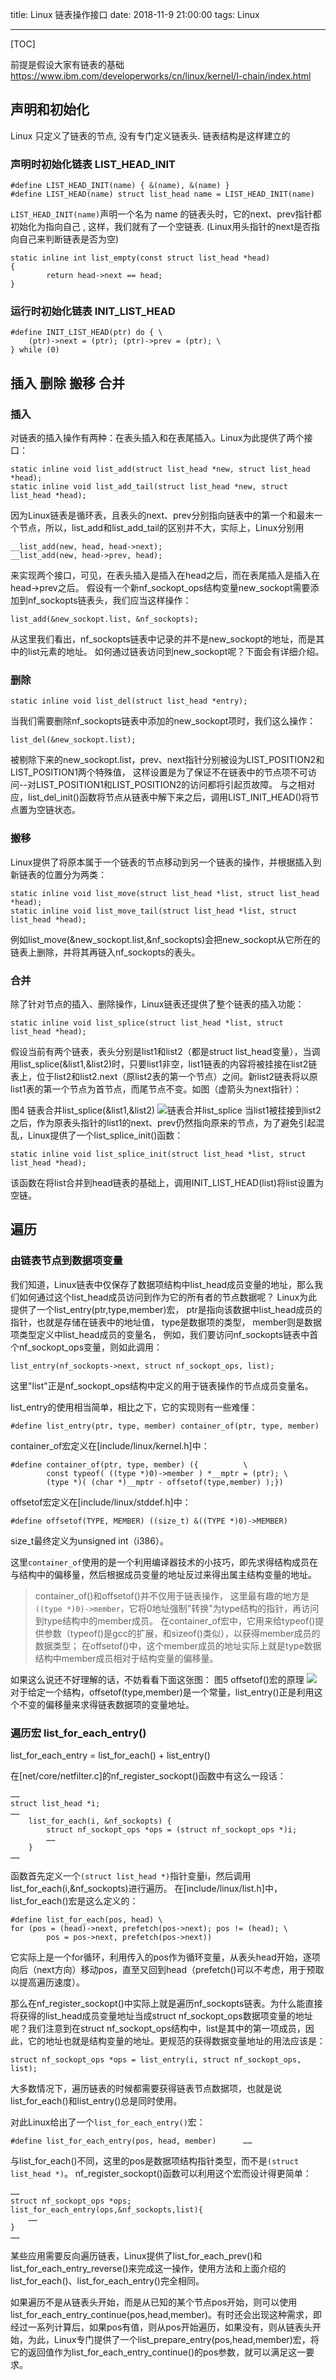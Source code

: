 title: Linux 链表操作接口
date: 2018-11-9 21:00:00
tags: Linux

---

[TOC]

前提是假设大家有链表的基础
https://www.ibm.com/developerworks/cn/linux/kernel/l-chain/index.html

## 声明和初始化
Linux 只定义了链表的节点, 没有专门定义链表头.
链表结构是这样建立的
### 声明时初始化链表 LIST_HEAD_INIT
```
#define LIST_HEAD_INIT(name) { &(name), &(name) }
#define LIST_HEAD(name) struct list_head name = LIST_HEAD_INIT(name)
```
`LIST_HEAD_INIT(name)`声明一个名为 name 的链表头时，它的next、prev指针都初始化为指向自己 , 这样，我们就有了一个空链表.
(Linux用头指针的next是否指向自己来判断链表是否为空)
```
static inline int list_empty(const struct list_head *head)
{
        return head->next == head;
}
```
### 运行时初始化链表 INIT_LIST_HEAD
```
#define INIT_LIST_HEAD(ptr) do { \
    (ptr)->next = (ptr); (ptr)->prev = (ptr); \
} while (0)
```

## 插入 删除 搬移 合并
### 插入

对链表的插入操作有两种：在表头插入和在表尾插入。Linux为此提供了两个接口：
```
static inline void list_add(struct list_head *new, struct list_head *head);
static inline void list_add_tail(struct list_head *new, struct list_head *head);
```
因为Linux链表是循环表，且表头的next、prev分别指向链表中的第一个和最末一个节点，所以，list_add和list_add_tail的区别并不大，实际上，Linux分别用
```
__list_add(new, head, head->next);
__list_add(new, head->prev, head);
```
来实现两个接口，可见，在表头插入是插入在head之后，而在表尾插入是插入在head->prev之后。
假设有一个新nf_sockopt_ops结构变量new_sockopt需要添加到nf_sockopts链表头，我们应当这样操作：
```
list_add(&new_sockopt.list, &nf_sockopts);
```
从这里我们看出，nf_sockopts链表中记录的并不是new_sockopt的地址，而是其中的list元素的地址。
如何通过链表访问到new_sockopt呢？下面会有详细介绍。

### 删除
```
static inline void list_del(struct list_head *entry);
```
当我们需要删除nf_sockopts链表中添加的new_sockopt项时，我们这么操作：
```
list_del(&new_sockopt.list);
```
被剔除下来的new_sockopt.list，prev、next指针分别被设为LIST_POSITION2和LIST_POSITION1两个特殊值，
这样设置是为了保证不在链表中的节点项不可访问--对LIST_POSITION1和LIST_POSITION2的访问都将引起页故障。
与之相对应，list_del_init()函数将节点从链表中解下来之后，调用LIST_INIT_HEAD()将节点置为空链状态。

### 搬移
Linux提供了将原本属于一个链表的节点移动到另一个链表的操作，并根据插入到新链表的位置分为两类：
```
static inline void list_move(struct list_head *list, struct list_head *head);
static inline void list_move_tail(struct list_head *list, struct list_head *head);
```
例如list_move(&new_sockopt.list,&nf_sockopts)会把new_sockopt从它所在的链表上删除，并将其再链入nf_sockopts的表头。

### 合并
除了针对节点的插入、删除操作，Linux链表还提供了整个链表的插入功能：
```
static inline void list_splice(struct list_head *list, struct list_head *head);
```
假设当前有两个链表，表头分别是list1和list2（都是struct list_head变量），当调用list_splice(&list1,&list2)时，只要list1非空，list1链表的内容将被挂接在list2链表上，位于list2和list2.next（原list2表的第一个节点）之间。新list2链表将以原list1表的第一个节点为首节点，而尾节点不变。如图（虚箭头为next指针）：

图4 链表合并list_splice(&list1,&list2)
![链表合并list_splice](https://ws1.sinaimg.cn/large/ba061518gy1fx1lqrf07xg20fc04pmwy.gif)
当list1被挂接到list2之后，作为原表头指针的list1的next、prev仍然指向原来的节点，为了避免引起混乱，Linux提供了一个list_splice_init()函数：
```
static inline void list_splice_init(struct list_head *list, struct list_head *head);
```
该函数在将list合并到head链表的基础上，调用INIT_LIST_HEAD(list)将list设置为空链。

## 遍历
### 由链表节点到数据项变量
我们知道，Linux链表中仅保存了数据项结构中list_head成员变量的地址，那么我们如何通过这个list_head成员访问到作为它的所有者的节点数据呢？
Linux为此提供了一个list_entry(ptr,type,member)宏，
ptr是指向该数据中list_head成员的指针，也就是存储在链表中的地址值，
type是数据项的类型，
member则是数据项类型定义中list_head成员的变量名，
例如，我们要访问nf_sockopts链表中首个nf_sockopt_ops变量，则如此调用：
```
list_entry(nf_sockopts->next, struct nf_sockopt_ops, list);
```
这里"list"正是nf_sockopt_ops结构中定义的用于链表操作的节点成员变量名。

list_entry的使用相当简单，相比之下，它的实现则有一些难懂：
```
#define list_entry(ptr, type, member) container_of(ptr, type, member)
```
container_of宏定义在[include/linux/kernel.h]中：
```
#define container_of(ptr, type, member) ({          \
        const typeof( ((type *)0)->member ) *__mptr = (ptr); \
        (type *)( (char *)__mptr - offsetof(type,member) );})
```
offsetof宏定义在[include/linux/stddef.h]中：
```
#define offsetof(TYPE, MEMBER) ((size_t) &((TYPE *)0)->MEMBER)
```
size_t最终定义为unsigned int（i386）。

这里`container_of`使用的是一个利用编译器技术的小技巧，即先求得结构成员在与结构中的偏移量，然后根据成员变量的地址反过来得出属主结构变量的地址。

> container_of()和offsetof()并不仅用于链表操作，
> 这里最有趣的地方是`((type *)0)->member`，它将0地址强制"转换"为type结构的指针，再访问到type结构中的member成员。
> 在container_of宏中，它用来给typeof()提供参数（typeof()是gcc的扩展，和sizeof()类似），以获得member成员的数据类型；
> 在offsetof()中，这个member成员的地址实际上就是type数据结构中member成员相对于结构变量的偏移量。

如果这么说还不好理解的话，不妨看看下面这张图：
图5 offsetof()宏的原理
![](https://ws1.sinaimg.cn/large/ba061518gy1fx1ls58gc9g20fc05agle.gif)
对于给定一个结构，offsetof(type,member)是一个常量，list_entry()正是利用这个不变的偏移量来求得链表数据项的变量地址。

### 遍历宏 list_for_each_entry()
list_for_each_entry = list_for_each() + list_entry()

在[net/core/netfilter.c]的nf_register_sockopt()函数中有这么一段话：
```
……
struct list_head *i;
……
    list_for_each(i, &nf_sockopts) {
        struct nf_sockopt_ops *ops = (struct nf_sockopt_ops *)i;
        ……
    }
……
```
函数首先定义一个`(struct list_head *)`指针变量i，然后调用list_for_each(i,&nf_sockopts)进行遍历。
在[include/linux/list.h]中，list_for_each()宏是这么定义的：
```
#define list_for_each(pos, head) \
for (pos = (head)->next, prefetch(pos->next); pos != (head); \
        pos = pos->next, prefetch(pos->next))
```
它实际上是一个for循环，利用传入的pos作为循环变量，从表头head开始，逐项向后（next方向）移动pos，直至又回到head（prefetch()可以不考虑，用于预取以提高遍历速度）。

那么在nf_register_sockopt()中实际上就是遍历nf_sockopts链表。为什么能直接将获得的list_head成员变量地址当成struct nf_sockopt_ops数据项变量的地址呢？我们注意到在struct nf_sockopt_ops结构中，list是其中的第一项成员，因此，它的地址也就是结构变量的地址。更规范的获得数据变量地址的用法应该是：
```
struct nf_sockopt_ops *ops = list_entry(i, struct nf_sockopt_ops, list);
```
大多数情况下，遍历链表的时候都需要获得链表节点数据项，也就是说list_for_each()和list_entry()总是同时使用。

对此Linux给出了一个`list_for_each_entry()`宏：
```
#define list_for_each_entry(pos, head, member)      ……
```
与list_for_each()不同，这里的pos是数据项结构指针类型，而不是`(struct list_head *)`。
nf_register_sockopt()函数可以利用这个宏而设计得更简单：
```
……
struct nf_sockopt_ops *ops;
list_for_each_entry(ops,&nf_sockopts,list){
    ……
}
……
```
某些应用需要反向遍历链表，Linux提供了list_for_each_prev()和list_for_each_entry_reverse()来完成这一操作，使用方法和上面介绍的list_for_each()、list_for_each_entry()完全相同。

如果遍历不是从链表头开始，而是从已知的某个节点pos开始，则可以使用list_for_each_entry_continue(pos,head,member)。有时还会出现这种需求，即经过一系列计算后，如果pos有值，则从pos开始遍历，如果没有，则从链表头开始，为此，Linux专门提供了一个list_prepare_entry(pos,head,member)宏，将它的返回值作为list_for_each_entry_continue()的pos参数，就可以满足这一要求。